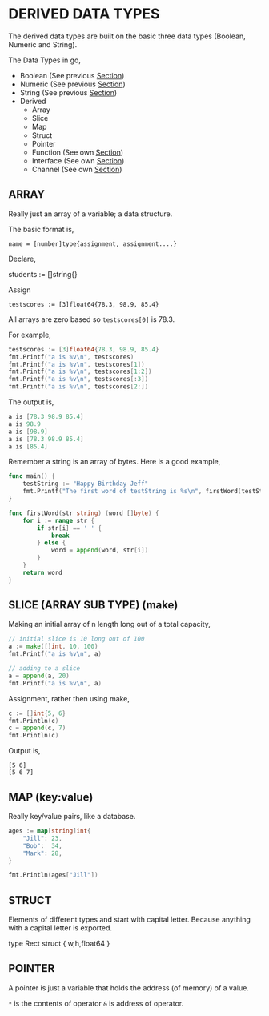 # DERIVED DATA TYPES

The derived data types are built on the basic three data types
(Boolean, Numeric and String).

The Data Types in go,

* Boolean (See previous [Section](https://github.com/JeffDeCola/my-cheat-sheets/tree/master/development/languages/go-cheat-sheet/data-types.md))
* Numeric (See previous [Section](https://github.com/JeffDeCola/my-cheat-sheets/tree/master/development/languages/go-cheat-sheet/data-types.md))
* String (See previous [Section](https://github.com/JeffDeCola/my-cheat-sheets/tree/master/development/languages/go-cheat-sheet/data-types.md))
* Derived
  * Array
  * Slice
  * Map
  * Struct
  * Pointer
  * Function (See own [Section](https://github.com/JeffDeCola/my-cheat-sheets/tree/master/development/languages/go-cheat-sheet/functions.md))
  * Interface (See own [Section](https://github.com/JeffDeCola/my-cheat-sheets/tree/master/development/languages/go-cheat-sheet/interfaces.md))
  * Channel (See own [Section](https://github.com/JeffDeCola/my-cheat-sheets/tree/master/development/languages/go-cheat-sheet/concurrency-channels.md))

## ARRAY

Really just an array of a variable; a data structure.

The basic format is,

```
name = [number]type{assignment, assignment....}
```  

Declare,

students := []string{}

Assign

```
testscores := [3]float64{78.3, 98.9, 85.4}
```

All arrays are zero based so `testscores[0]` is 78.3.

For example,

```go
testscores := [3]float64{78.3, 98.9, 85.4}
fmt.Printf("a is %v\n", testscores)
fmt.Printf("a is %v\n", testscores[1])
fmt.Printf("a is %v\n", testscores[1:2])
fmt.Printf("a is %v\n", testscores[:3])
fmt.Printf("a is %v\n", testscores[2:])
```

The output is,

```go
a is [78.3 98.9 85.4]
a is 98.9
a is [98.9]
a is [78.3 98.9 85.4]
a is [85.4]
```

Remember a string is an array of bytes. Here is a good example,

```go
func main() {
    testString := "Happy Birthday Jeff"
    fmt.Printf("The first word of testString is %s\n", firstWord(testString))
}

func firstWord(str string) (word []byte) {
    for i := range str {
        if str[i] == ' ' {
            break
        } else {
            word = append(word, str[i])
        }
    }
    return word
}
```

## SLICE (ARRAY SUB TYPE) (make)

Making an initial array of n length long out of a
total capacity,

```go
// initial slice is 10 long out of 100
a := make([]int, 10, 100)
fmt.Printf("a is %v\n", a)

// adding to a slice
a = append(a, 20)
fmt.Printf("a is %v\n", a)
```

Assignment, rather then using make,

```go
c := []int{5, 6}
fmt.Println(c)
c = append(c, 7)
fmt.Println(c)
```

Output is,

```
[5 6]
[5 6 7]
```

## MAP (key:value)

Really key/value pairs, like a database.

```go
ages := map[string]int{
    "Jill": 23,
    "Bob":  34,
    "Mark": 28,
}

fmt.Println(ages["Jill"])
```

## STRUCT

Elements of different types and start
with capital letter.  Because
anything with a capital letter is exported.

type Rect struct {
    w,h,float64
}

## POINTER

A pointer is just a variable that holds the address (of memory)
of a value.

`*` is the contents of operator
`&` is address of operator.


